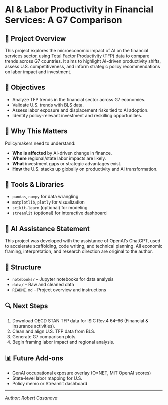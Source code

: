 # AI & Labor Productivity in Financial Services: A G7 Comparison

## 📌 Project Overview
This project explores the microeconomic impact of AI on the financial services sector, using Total Factor Productivity (TFP) data to compare trends across G7 countries. It aims to highlight AI-driven productivity shifts, assess U.S. competitiveness, and inform strategic policy recommendations on labor impact and investment.

## 🎯 Objectives
- Analyze TFP trends in the financial sector across G7 economies.
- Validate U.S. trends with BLS data.
- Assess labor exposure and displacement risks tied to AI adoption.
- Identify policy-relevant investment and reskilling opportunities.

## 🧠 Why This Matters
Policymakers need to understand:
- **Who is affected** by AI-driven change in finance.
- **Where** regional/state labor impacts are likely.
- **What** investment gaps or strategic advantages exist.
- **How** the U.S. stacks up globally on productivity and AI transformation.

## 🧰 Tools & Libraries
- `pandas`, `numpy` for data wrangling
- `matplotlib`, `plotly` for visualization
- `scikit-learn` (optional) for modeling
- `streamlit` (optional) for interactive dashboard

## 🧠 AI Assistance Statement
This project was developed with the assistance of OpenAI’s ChatGPT, used to accelerate scaffolding, code writing, and technical planning. All economic framing, interpretation, and research direction are original to the author.

## 📁 Structure
- `notebooks/` – Jupyter notebooks for data analysis
- `data/` – Raw and cleaned data
- `README.md` – Project overview and instructions

## 🔍 Next Steps
1. Download OECD STAN TFP data for ISIC Rev.4 64–66 (Financial & Insurance activities).
2. Clean and align U.S. TFP data from BLS.
3. Generate G7 comparison plots.
4. Begin framing labor impact and regional analysis.

## 📊 Future Add-ons
- GenAI occupational exposure overlay (O*NET, MIT OpenAI scores)
- State-level labor mapping for U.S.
- Policy memo or Streamlit dashboard

---

*Author: Robert Casanova*
